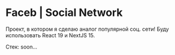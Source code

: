 # Faceb | Social Network

Проект, в котором я сделаю аналог популярной соц. сети! Буду использовать React 19 и NextJS 15.

Стек: soon...
